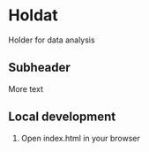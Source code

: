 # Holdat

Holder for data analysis

## Subheader

More text

## Local development

1. Open index.html in your browser